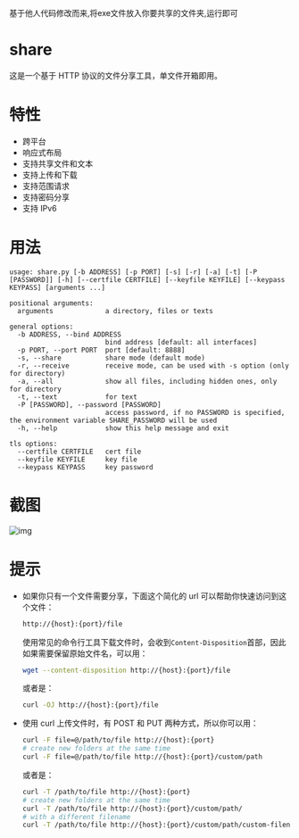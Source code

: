 
基于他人代码修改而来,将exe文件放入你要共享的文件夹,运行即可
# share
这是一个基于 HTTP 协议的文件分享工具，单文件开箱即用。

# 特性
- 跨平台
- 响应式布局
- 支持共享文件和文本
- 支持上传和下载
- 支持范围请求
- 支持密码分享
- 支持 IPv6

# 用法
```
usage: share.py [-b ADDRESS] [-p PORT] [-s] [-r] [-a] [-t] [-P [PASSWORD]] [-h] [--certfile CERTFILE] [--keyfile KEYFILE] [--keypass KEYPASS] [arguments ...]

positional arguments:
  arguments             a directory, files or texts

general options:
  -b ADDRESS, --bind ADDRESS
                        bind address [default: all interfaces]
  -p PORT, --port PORT  port [default: 8888]
  -s, --share           share mode (default mode)
  -r, --receive         receive mode, can be used with -s option (only for directory)
  -a, --all             show all files, including hidden ones, only for directory
  -t, --text            for text
  -P [PASSWORD], --password [PASSWORD]
                        access password, if no PASSWORD is specified, the environment variable SHARE_PASSWORD will be used
  -h, --help            show this help message and exit

tls options:
  --certfile CERTFILE   cert file
  --keyfile KEYFILE     key file
  --keypass KEYPASS     key password
```

# 截图
![img](https://github.com/beavailable/share/blob/main/screenshot.gif)

# 提示
- 如果你只有一个文件需要分享，下面这个简化的 url 可以帮助你快速访问到这个文件：
    ```bash
    http://{host}:{port}/file
    ```
    使用常见的命令行工具下载文件时，会收到`Content-Disposition`首部，因此如果需要保留原始文件名，可以用：
    ```bash
    wget --content-disposition http://{host}:{port}/file
    ```
    或者是：
    ```bash
    curl -OJ http://{host}:{port}/file
    ```
- 使用 curl 上传文件时，有 POST 和 PUT 两种方式，所以你可以用：
    ```bash
    curl -F file=@/path/to/file http://{host}:{port}
    # create new folders at the same time
    curl -F file=@/path/to/file http://{host}:{port}/custom/path
    ```
    或者是：
    ```bash
    curl -T /path/to/file http://{host}:{port}
    # create new folders at the same time
    curl -T /path/to/file http://{host}:{port}/custom/path/
    # with a different filename
    curl -T /path/to/file http://{host}:{port}/custom/path/custom-filename
    ```
